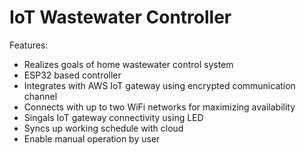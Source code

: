 # IoT Wastewater Controller 

Features: 

- Realizes goals of home wastewater control system
- ESP32 based controller
- Integrates with AWS IoT gateway using encrypted communication channel
- Connects with up to two WiFi networks for maximizing availability
- Singals IoT gateway connectivity using LED
- Syncs up working schedule with cloud
- Enable manual operation by user



